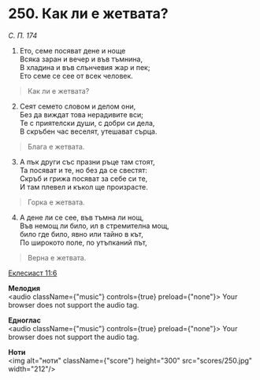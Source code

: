 # 250. Как ли е жетвата?

_С. П. 174_

1. Ето, семе посяват дене и ноще  
Всяка заран и вечер и във тъмнина,  
В хладина и във слънчевия жар и пек;  
Ето семе се сее от всек человек.  

> Как ли е жетвата?

2. Сеят семето словом и делом они,  
Без да виждат това нерадивите вси;  
Те с приятелски души, с добри си дела,  
В скръбен час веселят, утешават сърца.  

> Блага е жетвата.  

3. А пък други със празни ръце там стоят,  
Та посяват и те, но без да се свестят:  
Скръб и грижа посяват за себе си те,  
И там плевел и къкол ще произрасте.  

> Горка е жетвата.  

4. А дене ли се сее, във тъмна ли нощ,  
Във немощ ли било, ил в стремителна мощ,  
било где било, явно или тайно в кът,  
По широкото поле, по утъпканий път,  

> Верна е жетвата.

[Еклесиаст 11:6](http://biblia.bg/index.php?k=21&g=11&s=6)

**Мелодия**  
<audio className={"music"} controls={true} preload={"none"}>
    <source src="mp3/250.mp3" type="audio/mpeg"/>
    Your browser does not support the audio tag.
</audio>

**Едноглас**  
<audio className={"music"} controls={true} preload={"none"}>
    <source src="transp/250.mp3" type="audio/mpeg"/>
    Your browser does not support the audio tag.
</audio>

**Ноти**  
<img alt="ноти" className={"score"} height="300" src="scores/250.jpg" width="212"/>
